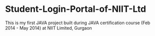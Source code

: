 # Student-Login-Portal-of-NIIT-Ltd
 This is my first JAVA project built during JAVA certification course (Feb 2014 - May 2014) at NIIT Limited, Gurgaon
